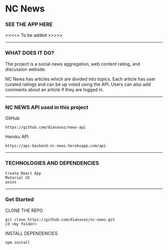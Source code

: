 # NC News 

### SEE THE APP HERE
 <<<<< To be added >>>>>

 <hr>

###  WHAT DOES IT DO?

The project is a social news aggregation, web content rating, and discussion website.

NC News has articles which are divided into topics. Each article has user curated ratings and can be up voted using the API.
Users can also add comments about an article if they are logged in.


<hr>

### NC NEWS API used in this project

GitHub 

```
https://github.com/dianavoz/news-api
```

Heroku API

```
https://api-backend-nc-news.herokuapp.com/api
```

<hr>

###  TECHNOLOGIES AND DEPENDENCIES

```
Create React App
Material UI
axios
```

<hr>

### Get Started

CLONE THE REPO

```
git clone https://github.com/dianavoz/nc-news.git
cd <my folder>
```

INSTALL DEPENDENCIES

```
npm install
```


